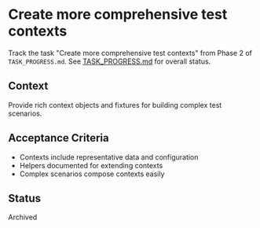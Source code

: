 # Create more comprehensive test contexts

Track the task "Create more comprehensive test contexts" from Phase 2 of `TASK_PROGRESS.md`.
See [TASK_PROGRESS.md](../TASK_PROGRESS.md) for overall status.

## Context
Provide rich context objects and fixtures for building complex test
scenarios.

## Acceptance Criteria
- Contexts include representative data and configuration
- Helpers documented for extending contexts
- Complex scenarios compose contexts easily

## Status
Archived

